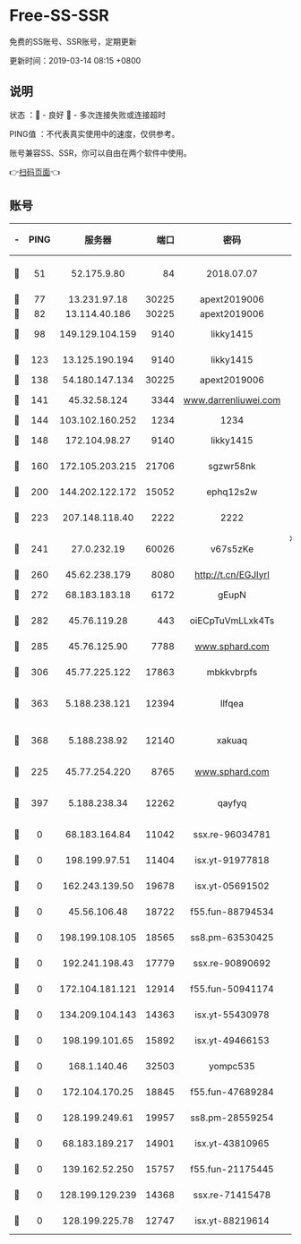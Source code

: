 # Free-SS-SSR

免费的SS账号、SSR账号，定期更新

更新时间：2019-03-14 08:15 +0800

## 说明

状态     ：🙂 - 良好 🙁 - 多次连接失败或连接超时

PING值   ：不代表真实使用中的速度，仅供参考。

账号兼容SS、SSR，你可以自由在两个软件中使用。

👉[扫码页面](https://liesauer.github.io/Free-SS-SSR/)👈

## 账号

|-|PING|服务器|端口|密码|加密方式|区域|
|:----:|:----:|:-----:|-----:|:----:|:----:|:----:|
|🙂|51|52.175.9.80|84|2018.07.07|chacha20-ietf-poly1305|HK|
|🙂|77|13.231.97.18|30225|apext2019006|chacha20|JP|
|🙂|82|13.114.40.186|30225|apext2019006|chacha20|JP|
|🙂|98|149.129.104.159|9140|likky1415|aes-256-cfb|HK|
|🙂|123|13.125.190.194|9140|likky1415|aes-256-cfb|KR|
|🙂|138|54.180.147.134|30225|apext2019006|chacha20|KR|
|🙂|141|45.32.58.124|3344|www.darrenliuwei.com|aes-256-cfb|JP|
|🙂|144|103.102.160.252|1234|1234|rc4-md5|JP|
|🙂|148|172.104.98.27|9140|likky1415|aes-256-cfb|JP|
|🙂|160|172.105.203.215|21706|sgzwr58nk|aes-256-cfb|JP|
|🙂|200|144.202.122.172|15052|ephq12s2w|aes-256-cfb|US|
|🙂|223|207.148.118.40|2222|2222|aes-256-cfb|SG|
|🙂|241|27.0.232.19|60026|v67s5zKe|xchacha20-ietf-poly1305|HK|
|🙂|260|45.62.238.179|8080|http://t.cn/EGJIyrl|rc4-md5|CA|
|🙂|272|68.183.183.18|6172|gEupN|aes-256-cfb|SG|
|🙂|282|45.76.119.28|443|oiECpTuVmLLxk4Ts|aes-256-cfb|AU|
|🙂|285|45.76.125.90|7788|www.sphard.com|aes-256-cfb|AU|
|🙂|306|45.77.225.122|17863|mbkkvbrpfs|aes-256-cfb|GB|
|🙂|363|5.188.238.121|12394|llfqea|chacha20-ietf-poly1305|BR|
|🙂|368|5.188.238.92|12140|xakuaq|chacha20-ietf-poly1305|BR|
|🙂|225|45.77.254.220|8765|www.sphard.com|aes-256-cfb|SG|
|🙂|397|5.188.238.34|12262|qayfyq|chacha20-ietf-poly1305|BR|
|🙁|0|68.183.164.84|11042|ssx.re-96034781|aes-256-cfb|US|
|🙁|0|198.199.97.51|11404|isx.yt-91977818|aes-256-cfb|US|
|🙁|0|162.243.139.50|19678|isx.yt-05691502|aes-256-cfb|US|
|🙁|0|45.56.106.48|18722|f55.fun-88794534|aes-256-cfb|US|
|🙁|0|198.199.108.105|18565|ss8.pm-63530425|aes-256-cfb|US|
|🙁|0|192.241.198.43|17779|ssx.re-90890692|aes-256-cfb|US|
|🙁|0|172.104.181.121|12914|f55.fun-50941174|aes-256-cfb|SG|
|🙁|0|134.209.104.143|14363|isx.yt-55430978|aes-256-cfb|SG|
|🙁|0|198.199.101.65|15892|isx.yt-49466153|aes-256-cfb|US|
|🙁|0|168.1.140.46|32503|yompc535|aes-256-cfb|AU|
|🙁|0|172.104.170.25|18845|f55.fun-47689284|aes-256-cfb|SG|
|🙁|0|128.199.249.61|19957|ss8.pm-28559254|aes-256-cfb|SG|
|🙁|0|68.183.189.217|14901|isx.yt-43810965|aes-256-cfb|SG|
|🙁|0|139.162.52.250|15757|f55.fun-21175445|aes-256-cfb|SG|
|🙁|0|128.199.129.239|14368|ssx.re-71415478|aes-256-cfb|SG|
|🙁|0|128.199.225.78|12747|isx.yt-88219614|aes-256-cfb|SG|
